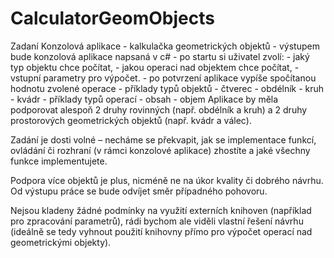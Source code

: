 # CalculatorGeomObjects

Zadaní
        Konzolová aplikace - kalkulačka geometrických objektů
            - výstupem bude konzolová aplikace napsaná v c#
            - po startu si uživatel zvolí:
            - jaký typ objektu chce počítat,
            - jakou operaci nad objektem chce počítat,
            - vstupní parametry pro výpočet.
            - po potvrzení aplikace vypíše spočítanou hodnotu zvolené operace
            - příklady typů objektů
                - čtverec
                - obdélník
                - kruh
                - kvádr
            - příklady typů operací
                - obsah
                - objem
Aplikace by měla podporovat alespoň 2 druhy rovinných (např. obdélník a kruh) a 2 druhy
prostorových geometrických objektů (např. kvádr a válec).

Zadání je dosti volné – necháme se překvapit, jak se implementace funkcí, ovládání
či rozhraní (v rámci konzolové aplikace) zhostíte a jaké všechny funkce implementujete.

Podpora více objektů je plus, nicméně ne na úkor kvality či dobrého návrhu.
Od výstupu práce se bude odvíjet směr případného pohovoru.

Nejsou kladeny žádné podmínky na využití externích knihoven (například pro zpracování
parametrů), rádi bychom ale viděli vlastní řešení návrhu (ideálně se tedy vyhnout použití
knihovny přímo pro výpočet operací nad geometrickými objekty).

